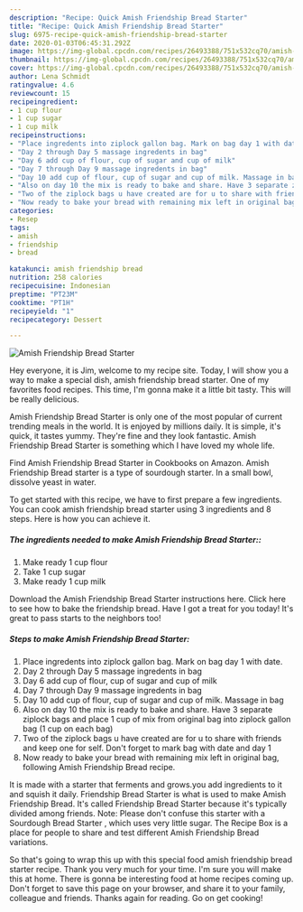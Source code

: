 ```yaml
---
description: "Recipe: Quick Amish Friendship Bread Starter"
title: "Recipe: Quick Amish Friendship Bread Starter"
slug: 6975-recipe-quick-amish-friendship-bread-starter
date: 2020-01-03T06:45:31.292Z
image: https://img-global.cpcdn.com/recipes/26493388/751x532cq70/amish-friendship-bread-starter-recipe-main-photo.jpg
thumbnail: https://img-global.cpcdn.com/recipes/26493388/751x532cq70/amish-friendship-bread-starter-recipe-main-photo.jpg
cover: https://img-global.cpcdn.com/recipes/26493388/751x532cq70/amish-friendship-bread-starter-recipe-main-photo.jpg
author: Lena Schmidt
ratingvalue: 4.6
reviewcount: 15
recipeingredient:
- 1 cup flour
- 1 cup sugar
- 1 cup milk
recipeinstructions:
- "Place ingredents into ziplock gallon bag. Mark on bag day 1 with date."
- "Day 2 through Day 5 massage ingredents in bag"
- "Day 6 add cup of flour, cup of sugar and cup of milk"
- "Day 7 through Day 9 massage ingredents in bag"
- "Day 10 add cup of flour, cup of sugar and cup of milk. Massage in bag"
- "Also on day 10 the mix is ready to bake and share. Have 3 separate ziplock bags and place 1 cup of mix from original bag into ziplock gallon bag (1 cup on each bag)"
- "Two of the ziplock bags u have created are for u to share with friends and keep one for self. Don&#39;t forget to mark bag with date and day 1"
- "Now ready to bake your bread with remaining mix left in original bag, following Amish Friendship Bread recipe."
categories:
- Resep
tags:
- amish
- friendship
- bread

katakunci: amish friendship bread
nutrition: 258 calories
recipecuisine: Indonesian
preptime: "PT23M"
cooktime: "PT1H"
recipeyield: "1"
recipecategory: Dessert

---
```



![Amish Friendship Bread Starter](https://img-global.cpcdn.com/recipes/26493388/751x532cq70/amish-friendship-bread-starter-recipe-main-photo.jpg)

Hey everyone, it is Jim, welcome to my recipe site. Today, I will show you a way to make a special dish, amish friendship bread starter. One of my favorites food recipes. This time, I'm gonna make it a little bit tasty. This will be really delicious.

Amish Friendship Bread Starter is only one of the most popular of current trending meals in the world. It is enjoyed by millions daily. It is simple, it's quick, it tastes yummy. They're fine and they look fantastic. Amish Friendship Bread Starter is something which I have loved my whole life.

Find Amish Friendship Bread Starter in Cookbooks on Amazon. Amish Friendship Bread starter is a type of sourdough starter. In a small bowl, dissolve yeast in water.


To get started with this recipe, we have to first prepare a few ingredients. You can cook amish friendship bread starter using 3 ingredients and 8 steps. Here is how you can achieve it.

##### The ingredients needed to make Amish Friendship Bread Starter::

1. Make ready 1 cup flour
1. Take 1 cup sugar
1. Make ready 1 cup milk


Download the Amish Friendship Bread Starter instructions here. Click here to see how to bake the friendship bread. Have I got a treat for you today! It&#39;s great to pass starts to the neighbors too! 

##### Steps to make Amish Friendship Bread Starter:

1. Place ingredents into ziplock gallon bag. Mark on bag day 1 with date.
1. Day 2 through Day 5 massage ingredents in bag
1. Day 6 add cup of flour, cup of sugar and cup of milk
1. Day 7 through Day 9 massage ingredents in bag
1. Day 10 add cup of flour, cup of sugar and cup of milk. Massage in bag
1. Also on day 10 the mix is ready to bake and share. Have 3 separate ziplock bags and place 1 cup of mix from original bag into ziplock gallon bag (1 cup on each bag)
1. Two of the ziplock bags u have created are for u to share with friends and keep one for self. Don&#39;t forget to mark bag with date and day 1
1. Now ready to bake your bread with remaining mix left in original bag, following Amish Friendship Bread recipe.


It is made with a starter that ferments and grows.you add ingredients to it and squish it daily. Friendship Bread Starter is what is used to make Amish Friendship Bread. It&#39;s called Friendship Bread Starter because it&#39;s typically divided among friends. Note: Please don&#39;t confuse this starter with a Sourdough Bread Starter , which uses very little sugar. The Recipe Box is a place for people to share and test different Amish Friendship Bread variations. 

So that's going to wrap this up with this special food amish friendship bread starter recipe. Thank you very much for your time. I'm sure you will make this at home. There is gonna be interesting food at home recipes coming up. Don't forget to save this page on your browser, and share it to your family, colleague and friends. Thanks again for reading. Go on get cooking!
